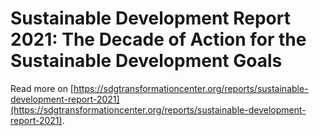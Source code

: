 # Sustainable Development Report 2021: The Decade of Action for the Sustainable Development Goals

Read more on [https://sdgtransformationcenter.org/reports/sustainable-development-report-2021](https://sdgtransformationcenter.org/reports/sustainable-development-report-2021).
